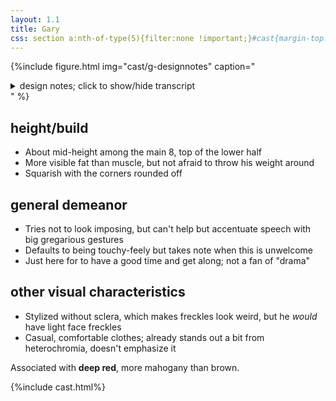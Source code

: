 ```yaml
---
layout: 1.1
title: Gary
css: section a:nth-of-type(5){filter:none !important;}#cast{margin-top:5rem;}
---
```

{%include figure.html
	img="cast/g-designnotes"
	caption="<details><summary>design notes; click to show/hide transcript</summary><ul><li>big, strong, Jock™</li><li>simple</li><li>soft around the edges</li></ul>&nbsp;<ul><li>keep [hair curve] round</li><li>[face & eyebrow shape are] rounded rectangles</li><li>eyes are simple but expressive</li><li>varsity jacket; sharp cut, soft fabric<ul><li>stripe[ color]s alternate on collar, sleeves, & pockets—<em>not</em> on trim</li><li>[has] pockets</li></ul></li><li>[jeans are] loosely tucked [into shoes]</li><li>flat, velcro sneakers</li></ul>&nbsp;<ul><li>*would have freckles in a more realistic style</li></ul></details>"
%}

## height/build
- About mid-height among the main 8, top of the lower half
- More visible fat than muscle, but not afraid to throw his weight around
- Squarish with the corners rounded off

## general demeanor
- Tries not to look imposing, but can't help but accentuate speech with big gregarious gestures
- Defaults to being touchy-feely but takes note when this is unwelcome
- Just here for to have a good time and get along; not a fan of "drama"

## other visual characteristics
- Stylized without sclera, which makes freckles look weird, but he *would* have light face freckles
- Casual, comfortable clothes; already stands out a bit from heterochromia, doesn't emphasize it

Associated with <b>deep red</b>, more mahogany than brown.

{%include cast.html%}